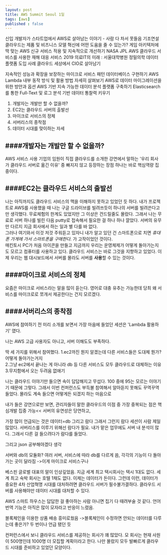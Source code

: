 ```yaml
---
layout: post
title: AWS Summit Seoul 1일
tags: [aws]
published : false
---
```


신입 개발자가 스타트업에서 AWS로 살아남는 이야기 - 사람 다 차서 못들음
기조연설
클라우드는 제품 및 비즈니스 모델 혁신에 어떤 도움을 줄 수 있는가?
게임 아키텍처에 딱 맞는 AWS 신규 서비스 적용 및 지속적으로 개선하기
NASA JPL AWS 클라우드 서비스를 사용한 재해 대응 서비스
2019 의료IT의 미래 : 서울대학병원 정밀의학 데이터 플랫폼 도입 사례
클라우드 세상에서 CIO로 살아남기

지속적인 성능과 확장을 보장하는 마이크로 서비스 패턴 데이터베이스 구현하기
AWS Lambda 내부 동작 방식 및 활용 방법 자세히 살펴보기
AWS로 데이터 마이그레이션을 위한 방안과 옵션
AWS 기반 지속 가능한 데이터 분석 플랫폼 구축하기
Elasticsearch를 통한 Full-Text 및 로그 분석 기반 데이터 통찰력 키우기


1. 개발자는 개발만 할 수 없을까?
2. EC2는 클라우드 서버의 출발선
3. 마이크로 서비스의 정체
4. 서버리스의 종착점
5. 데이터 시대를 맞이하는 자세


####개발자는 개발만 할 수 없을까?
---
AWS 서비스 사용 기업의 임원이 직접 클라우드를 소개한 강연에서 말하는 '우리 회사가 클라우드 서버로 옮긴 이유' 중 빠지지 않고 등장하는 장점 하나는 바로 핵심역량 집중이다. 

####EC2는 클라우드 서비스의 출발선
---
나는 아직까지도 클라우드 서비스의 맥을 이해하지 못하고 있었던 듯 하다. 내가 프로젝트로 AWS를 사용했을 때 나는 구글 드라이브를 빌려쓰듯이 하나의 서버를 빌려쓴다고만 생각했다. 무료체험의 한계도 있었지만 그 이상은 건드릴줄도 몰랐다. 그래서 나는 무료로 서버 하나를 빌린 다음 putty로 접속해서 필요한 걸 하나 하나 깔았다. 서버의 유무만 다르지 지금 회사에서 하는 일과 별 다를 바 없다.  
그러나 여기와서 이것 저것 주워듣고 있자니 내가 알고 있던 건 스마트폰으로 치면 *휴대폰 가게에 가서 스마트폰을 구매한다.* 가 고작이었던 것이다.  
매킨토시 PC가 처음 아이콘을 만들고 지금까지 우리는 운영체제가 어떻게 돌아가는지도 모르고 컴퓨터를 사용하고 있다. 클라우드 서비스는 바로 그것을 지향하고 있었다. 이제 우리는 웹 대시보드에서 서버를 몰라도 서버를 **사용**할 수 있는 것이다. 

####마이크로 서비스의 정체
---
요즘은 마이크로 서비스라는 말을 많이 듣는다. 영어로 대충 유추는 가능한데 당최 왜 서비스를 마이크로로 쪼개서 제공한다는 건지 모르겠다.

####서버리스의 종착점
---
AWS에 참여하기 전 미리 소개를 보면서 가장 마음에 들었던 세션은 'Lambda 활용하기' 였다. 

나는 AWS 고급 사용자도 아니고, 서버 이해도도 부족하다. 

딱 세 가지를 위해서 참여했다. 
1.ec2까진 뭔지 알겠는데 다른 서비스들은 도대체 뭔가? 어떻게 돌아가는거지  
2.그냥 ec2에서 끝나는 게 아니라 db 등 다른 서비스도 모두 클라우드로 대체하는 이유  
3.무지함에서 오는 두려움 없애기  

나는 클라우드 이야기만 들으면 속이 답답해지고 무섭다. 100 중에 95는 모르는 이야기기 때문에 그렇다.
그래서 이번 컨퍼런스도 부득불 참여해서 알아듣지 못해도 꾸역꾸역 들었다. 
몰라도 계속 들으면 어떻게든 되겠지 하는 마음으로


내가 들은 강연으로만 보면, 관리자들이 말한 클라우드의 이점 중 가장 중복되는 점은
핵심개발 집중 가능<<
서버의 유연성은 당연하고,

가장 많이 언급되는 것은 데이터=db 그리고 람다
그래서 그런지 람다 세션이 사람 제일 많았다. 
서버리스를 이루기 위해선 람다가 필요.
내가 맡은 업무에도 서버 내 분석이 많다. 그래서 다른 걸 들으려다가 람다를 들었다.


그리고 json 공부해야겠다 생각

서버와 db의 모듈화? 여러 서버, 서비스에 따라 db를 다르게 씀, 각각의 기능이 다 돌아가는 곳이 달라짐
->이게 마이크로 서비스구나

베스핀 글로벌 대표의 말이 인상깊었음.
지금 세계 최고 택시회사는 택시 1대도 없다. 세계 최고 숙박 회사는 호텔 1채도 없다.
이제는 데이터가 돈이다. 
그런데 이런, 데이터가 중요한 4차 산업혁명 시대를 대처하려면 클라우드 서버가 필수불가결하다.
클라우드 서버를 사용해야만 데이터 시대를 대처할 수 있다.


AWS 스마트 하우스는 답답한 걸 좋아하는 사람 아니면 집기 다 때려부술 것 같다.
언어 번역 기능은 아직은 많이 모자라고 반응이 느렸음.

블록체인을 이용한 상품 배송 흥미로웠음 ->블록체인이 수정하면 안되는 데이터를 다루는데 좋은가? 두 번이나 언급 됐던 듯

컨퍼런스에서 보니 클라우드 서비스를 제공하는 회사가 꽤 많았다. 모 회사는 현재 사원이 500명인데 1000명 더 모집할 계획이라고 한다. 나만 몰랐지 모두 발빠르게 클라우드 시대를 준비하고 있었던 모양이다. 


